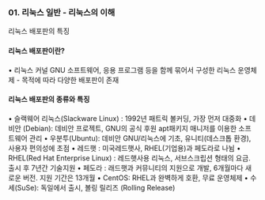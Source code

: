 ### 01. 리눅스 일반 - 리눅스의 이해

리눅스 배포판의 특징
#### 리눅스 배포판이란?
• 리눅스 커널 GNU 소프트웨어, 응용 프로그램 등을 함께 묶어서 구성한 리눅스 운영체제 - 목적에 따라 다양한 배포판이 존재
#### 리눅스 배포판의 종류와 특징
• 슬랙웨어 리눅스(Slackware Linux) : 1992년 패트릭 볼커딩, 가장 먼저 대중화
• 데비안 (Debian): 데비안 프로젝트, GNU의 공식 후원 apt패키지 매니저를 이용한 소프트웨어 관리
• 우분투(Ubuntu): 데비안 GNU/리눅스에 기초, 유니티(데스크톱 환경), 사용자 편의성에 초점
• 레드햇 : 미국레드햇사, RHEL(기업용)과 페도라로 나뉨
• RHEL(Red Hat Enterprise Linux) : 레드햇사용 리눅스, 서브스크립션 형태의 요금. 출시 후 7년간 기술지원
• 페도라 : 래드햇과 커뮤니티의 지원으로 개발, 6개월마다 새로운 버전. 지원 기간은 13개월
• CentOS: RHEL과 완벽하게 호환, 무료 운영체제
• 수세(SuSe): 독일에서 출시, 볼링 릴리즈 (Rolling Release)
